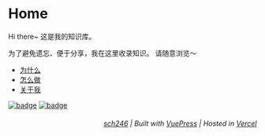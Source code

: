# Home

Hi there~
这是我的知识库。

为了避免遗忘、便于分享，我在这里收录知识。
请随意浏览～

- [为什么](/index/1-why.md)
- [怎么做](/index/2-how.md)
- [关于我](/index/3-who.md)

[![badge](https://img.shields.io/github/deployments/sch246/wiki/Production?label=Build&style=flat-square)](https://vercel.com/sch246/wiki/deployments)
[![badge](https://img.shields.io/github/last-commit/sch246/wiki?color=FCD734&label=Last%20commit&style=flat-square)](https://github.com/sch246/wiki/commits/main)

###### <div style="text-align:right">[sch246](/index/3-who) | Built with [VuePress](https://v2.vuepress.vuejs.org/zh/) | Hosted in [Vercel](https://vercel.com) </div>

